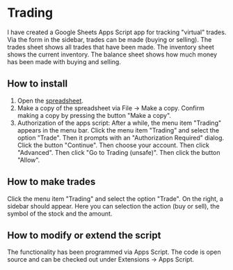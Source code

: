 # Trading

I have created a Google Sheets Apps Script app for tracking "virtual" trades. Via the form in the sidebar, trades can be made (buying or selling). The trades sheet shows all trades that have been made. The inventory sheet shows the current inventory. The balance sheet shows how much money has been made with buying and selling.

## How to install

1. Open the [spreadsheet](https://docs.google.com/spreadsheets/d/1iHS1Rn1EDHJKHHshx1qzJOUNGcj5RDHgkZmoopqTbfk/edit?usp=sharing).
2. Make a copy of the spreadsheet via File -> Make a copy. Confirm making a copy by pressing the button "Make a copy".
3. Authorization of the apps script: After a while, the menu item "Trading" appears in the menu bar. Click the menu item "Trading" and select the option "Trade". Then it prompts with an "Authorization Required" dialog. Click the button "Continue". Then choose your account. Then click "Advanced". Then click "Go to Trading (unsafe)". Then click the button "Allow".

## How to make trades

Click the menu item "Trading" and select the option "Trade". On the right, a sidebar should appear. Here you can selection the action (buy or sell), the symbol of the stock and the amount.

## How to modify or extend the script

The functionality has been programmed via Apps Script. The code is open source and can be checked out under Extensions -> Apps Script.
